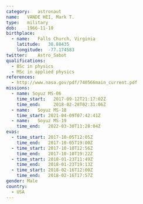 ```yaml
---
category:	astronaut
name:	VANDE HEI, Mark T.
type:	military
dob:	1966-11-10
birthplace:
  - name:	Falls Church, Virginia
    latitude:	38.88435
    longitude:	-77.174583
twitter:	Astro_Sabot
qualifications:
  - BSc in physics
  - MSc in applied physics
references:
  - http://www.nasa.gov/pdf/740566main_current.pdf
missions:
  - name: Soyuz MS-06
    time_start:   2017-09-12T21:17:02Z
    time_end:     2018-02-28T02:31:06Z
  - name:	Soyuz MS-18
    time_start:	2021-04-09T07:42:41Z
  - name:	Soyuz MS-19
    time_end:	2022-03-30T11:28:04Z
evas:
  - time_start: 2017-10-05T12:05Z
    time_end:	2017-10-05T19:00Z
  - time_start: 2017-10-10T12:56Z
    time_end:	2017-10-10T19:22Z
  - time_start: 2018-01-23T11:49Z
    time_end:   2018-01-23T19:13Z
  - time_start: 2018-02-16T12:00Z
    time_end:   2018-02-16T17:57Z
gender:	Male
country:
  - USA
---
```


